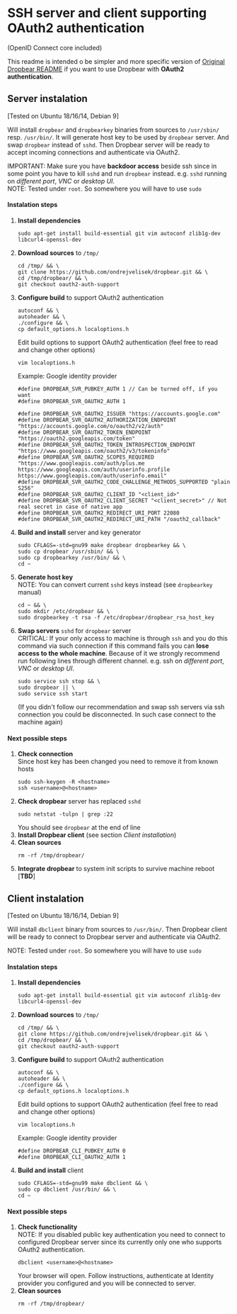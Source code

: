 
# SSH server and client supporting OAuth2 authentication
(OpenID Connect core included)

This readme is intended o be simpler and more specific version of 
[Original Dropbear README](README)
if you want to use Dropbear with **OAuth2 authentication**.

## Server instalation
[Tested on Ubuntu 18/16/14, Debian 9]

Will install `dropbear` and `dropbearkey` binaries from sources to `/usr/sbin/` resp. `/usr/bin/`.
It will generate host key to be used by `dropbear` server. And swap `dropbear` instead of `sshd`.
Then Dropbear server will be ready to accept incoming connections and authenticate via OAuth2.

IMPORTANT: Make sure you have **backdoor access** beside ssh 
since in some point you have to kill `sshd` and run `dropbear` instead.
e.g. `sshd` running on *different port*, *VNC* or *desktop UI*.  
NOTE: Tested under `root`. So somewhere you will have to use `sudo`

#### Instalation steps

1.  **Install dependencies**
	```
	sudo apt-get install build-essential git vim autoconf zlib1g-dev libcurl4-openssl-dev
	```
2.  **Download sources** to `/tmp/`
	```
	cd /tmp/ && \
	git clone https://github.com/ondrejvelisek/dropbear.git && \
	cd /tmp/dropbear/ && \
	git checkout oauth2-auth-support
	```
3.  **Configure build** to support OAuth2 authentication
	```
	autoconf && \
	autoheader && \
	./configure && \
	cp default_options.h localoptions.h
	```
	Edit build options to support OAuth2 authentication 
	(feel free to read and change other options)
	```
	vim localoptions.h
	```
	Example: Google identity provider
	```
	#define DROPBEAR_SVR_PUBKEY_AUTH 1 // Can be turned off, if you want
	#define DROPBEAR_SVR_OAUTH2_AUTH 1
	
	#define DROPBEAR_SVR_OAUTH2_ISSUER "https://accounts.google.com"
	#define DROPBEAR_SVR_OAUTH2_AUTHORIZATION_ENDPOINT "https://accounts.google.com/o/oauth2/v2/auth"
	#define DROPBEAR_SVR_OAUTH2_TOKEN_ENDPOINT "https://oauth2.googleapis.com/token"
	#define DROPBEAR_SVR_OAUTH2_TOKEN_INTROSPECTION_ENDPOINT "https://www.googleapis.com/oauth2/v3/tokeninfo"
	#define DROPBEAR_SVR_OAUTH2_SCOPES_REQUIRED "https://www.googleapis.com/auth/plus.me https://www.googleapis.com/auth/userinfo.profile https://www.googleapis.com/auth/userinfo.email"
	#define DROPBEAR_SVR_OAUTH2_CODE_CHALLENGE_METHODS_SUPPORTED "plain S256"
	#define DROPBEAR_SVR_OAUTH2_CLIENT_ID "<client_id>"
	#define DROPBEAR_SVR_OAUTH2_CLIENT_SECRET "<client_secret>" // Not real secret in case of native app
	#define DROPBEAR_SVR_OAUTH2_REDIRECT_URI_PORT 22080
	#define DROPBEAR_SVR_OAUTH2_REDIRECT_URI_PATH "/oauth2_callback"
	```
4.  **Build and install** server and key generator
	```
	sudo CFLAGS=-std=gnu99 make dropbear dropbearkey && \
	sudo cp dropbear /usr/sbin/ && \
	sudo cp dropbearkey /usr/bin/ && \
	cd ~
	```
5.  **Generate host key**  
	NOTE: You can convert current `sshd` keys instead (see `dropbearkey` manual)
	```
	cd ~ && \
	sudo mkdir /etc/dropbear && \
	sudo dropbearkey -t rsa -f /etc/dropbear/dropbear_rsa_host_key
	```
6.  **Swap servers** `sshd` for `dropbear` server  
	CRITICAL: If your only access to machine is through `ssh` and you do this command via such connection
	if this command fails you can **lose access to the whole machine**. Because of it we strongly recommend 
	run following lines through different channel. e.g. ssh on *different port*, *VNC* or *desktop UI*. 
	```
	sudo service ssh stop && \
	sudo dropbear || \
	sudo service ssh start
	```
	(If you didn't follow our recommendation and swap ssh servers via ssh connection you could be disconnected. 
	In such case connect to the machine again)

#### Next possible steps
1.  **Check connection**  
	Since host key has been changed you need to remove it from known hosts
	```
	sudo ssh-keygen -R <hostname>
	ssh <username>@<hostname>
	```
2.  **Check dropbear** server has replaced `sshd`
	```
	sudo netstat -tulpn | grep :22
	```
	You should see `dropbear` at the end of line
3.  **Install Dropbear client** (see section *Client installation*)
4.  **Clean sources**
	```
	rm -rf /tmp/dropbear/
	```
5.  **Integrate dropbear** to system init scripts to survive machine reboot  
	[**TBD**]


## Client instalation
[Tested on Ubuntu 18/16/14, Debian 9]

Will install `dbclient` binary from sources to `/usr/bin/`.
Then Dropbear client will be ready to connect to Dropbear server and authenticate via OAuth2.

NOTE: Tested under `root`. So somewhere you will have to use `sudo`

#### Instalation steps

1.  **Install dependencies**
	```
	sudo apt-get install build-essential git vim autoconf zlib1g-dev libcurl4-openssl-dev
	```
2.  **Download sources** to `/tmp/`
	```
	cd /tmp/ && \
	git clone https://github.com/ondrejvelisek/dropbear.git && \
	cd /tmp/dropbear/ && \
	git checkout oauth2-auth-support
	```
3.  **Configure build** to support OAuth2 authentication
	```
	autoconf && \
	autoheader && \
	./configure && \
	cp default_options.h localoptions.h
	```
	Edit build options to support OAuth2 authentication 
	(feel free to read and change other options)
	```
	vim localoptions.h
	```
	Example: Google identity provider
	```
	#define DROPBEAR_CLI_PUBKEY_AUTH 0 
	#define DROPBEAR_CLI_OAUTH2_AUTH 1 
	```
4.  **Build and install** client
	```
	sudo CFLAGS=-std=gnu99 make dbclient && \
	sudo cp dbclient /usr/bin/ && \
	cd ~
	```

#### Next possible steps
1.  **Check functionality**  
	NOTE: If you disabled public key authentication you need to connect to configured Dropbear server 
	since its currently only one who supports OAuth2 authentication.
    ```
    dbclient <username>@<hostname>
    ```
    Your browser will open. Follow instructions, authenticate at Identity provider you configured
    and you will be connected to server. 
2.  **Clean sources**
    ```
    rm -rf /tmp/dropbear/
    ```